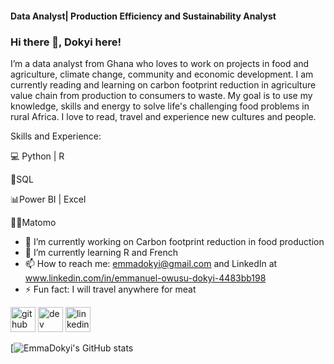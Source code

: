 
#### Data Analyst| Production Efficiency and Sustainability Analyst
### Hi there 👋, Dokyi here!

I’m a data analyst from Ghana who loves to work on projects in food and agriculture, climate change, community and economic development. I am currently reading and learning on carbon footprint reduction in agriculture value chain from production to consumers to waste. My goal is to use my knowledge, skills and energy to solve life's challenging food problems in rural Africa. I love to read, travel and experience new cultures and people.

Skills and Experience:

💻 Python | R

🔎SQL

📊Power BI | Excel

🔎🌐Matomo

- 🔭 I’m currently working on Carbon footprint reduction in food production  
- 🌱 I’m currently learning R and French 
- 📫 How to reach me: emmadokyi@gmail.com and LinkedIn at www.linkedin.com/in/emmanuel-owusu-dokyi-4483bb198 
- ⚡ Fun fact: I will travel anywhere for meat 


[<img src='https://cdn.jsdelivr.net/npm/simple-icons@3.0.1/icons/github.svg' alt='github' height='40'>](https://github.com/EmmaDokyi)  [<img src='https://cdn.jsdelivr.net/npm/simple-icons@3.0.1/icons/dev-dot-to.svg' alt='dev' height='40'>](https://dev.to/emmadokyi)  [<img src='https://cdn.jsdelivr.net/npm/simple-icons@3.0.1/icons/linkedin.svg' alt='linkedin' height='40'>](https://www.linkedin.com/in/www.linkedin.com/in/emmanuel-owusu-dokyi-4483bb198/)  


[![EmmaDokyi's GitHub stats](https://github-readme-stats.vercel.app/api?username=EmmaDokyi&show_icons=true&theme=red)
